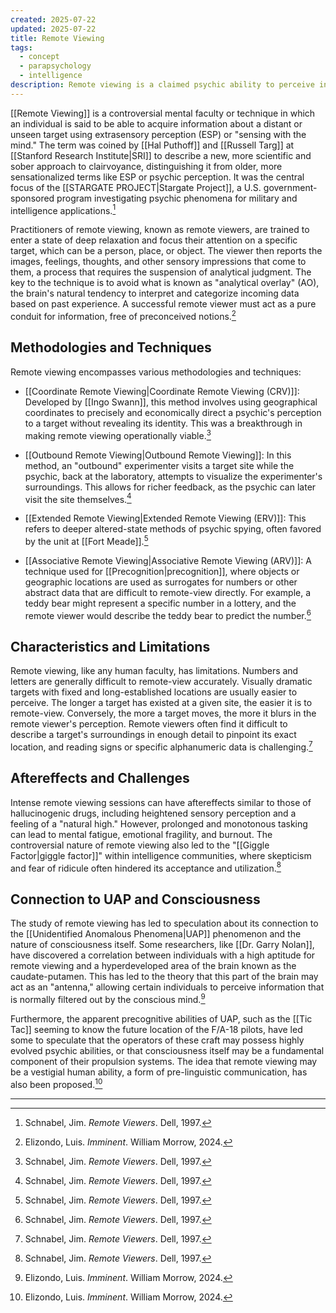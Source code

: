 ```yaml
---
created: 2025-07-22
updated: 2025-07-22
title: Remote Viewing
tags:
  - concept
  - parapsychology
  - intelligence
description: Remote viewing is a claimed psychic ability to perceive information about a distant or unseen target, often used for intelligence gathering.
---
```


[[Remote Viewing]] is a controversial mental faculty or technique in which an individual is said to be able to acquire information about a distant or unseen target using extrasensory perception (ESP) or "sensing with the mind." The term was coined by [[Hal Puthoff]] and [[Russell Targ]] at [[Stanford Research Institute|SRI]] to describe a new, more scientific and sober approach to clairvoyance, distinguishing it from older, more sensationalized terms like ESP or psychic perception. It was the central focus of the [[STARGATE PROJECT|Stargate Project]], a U.S. government-sponsored program investigating psychic phenomena for military and intelligence applications.[^1]

Practitioners of remote viewing, known as remote viewers, are trained to enter a state of deep relaxation and focus their attention on a specific target, which can be a person, place, or object. The viewer then reports the images, feelings, thoughts, and other sensory impressions that come to them, a process that requires the suspension of analytical judgment. The key to the technique is to avoid what is known as "analytical overlay" (AO), the brain's natural tendency to interpret and categorize incoming data based on past experience. A successful remote viewer must act as a pure conduit for information, free of preconceived notions.[^2]

## Methodologies and Techniques

Remote viewing encompasses various methodologies and techniques:

*   [[Coordinate Remote Viewing|Coordinate Remote Viewing (CRV)]]: Developed by [[Ingo Swann]], this method involves using geographical coordinates to precisely and economically direct a psychic's perception to a target without revealing its identity. This was a breakthrough in making remote viewing operationally viable.[^1]

*   [[Outbound Remote Viewing|Outbound Remote Viewing]]: In this method, an "outbound" experimenter visits a target site while the psychic, back at the laboratory, attempts to visualize the experimenter's surroundings. This allows for richer feedback, as the psychic can later visit the site themselves.[^1]

*   [[Extended Remote Viewing|Extended Remote Viewing (ERV)]]: This refers to deeper altered-state methods of psychic spying, often favored by the unit at [[Fort Meade]].[^1]

*   [[Associative Remote Viewing|Associative Remote Viewing (ARV)]]: A technique used for [[Precognition|precognition]], where objects or geographic locations are used as surrogates for numbers or other abstract data that are difficult to remote-view directly. For example, a teddy bear might represent a specific number in a lottery, and the remote viewer would describe the teddy bear to predict the number.[^1]

## Characteristics and Limitations

Remote viewing, like any human faculty, has limitations. Numbers and letters are generally difficult to remote-view accurately. Visually dramatic targets with fixed and long-established locations are usually easier to perceive. The longer a target has existed at a given site, the easier it is to remote-view. Conversely, the more a target moves, the more it blurs in the remote viewer's perception. Remote viewers often find it difficult to describe a target's surroundings in enough detail to pinpoint its exact location, and reading signs or specific alphanumeric data is challenging.[^1]

## Aftereffects and Challenges

Intense remote viewing sessions can have aftereffects similar to those of hallucinogenic drugs, including heightened sensory perception and a feeling of a "natural high." However, prolonged and monotonous tasking can lead to mental fatigue, emotional fragility, and burnout. The controversial nature of remote viewing also led to the "[[Giggle Factor|giggle factor]]" within intelligence communities, where skepticism and fear of ridicule often hindered its acceptance and utilization.[^1]

## Connection to UAP and Consciousness

The study of remote viewing has led to speculation about its connection to the [[Unidentified Anomalous Phenomena|UAP]] phenomenon and the nature of consciousness itself. Some researchers, like [[Dr. Garry Nolan]], have discovered a correlation between individuals with a high aptitude for remote viewing and a hyperdeveloped area of the brain known as the caudate-putamen. This has led to the theory that this part of the brain may act as an "antenna," allowing certain individuals to perceive information that is normally filtered out by the conscious mind.[^2]

Furthermore, the apparent precognitive abilities of UAP, such as the [[Tic Tac]] seeming to know the future location of the F/A-18 pilots, have led some to speculate that the operators of these craft may possess highly evolved psychic abilities, or that consciousness itself may be a fundamental component of their propulsion systems. The idea that remote viewing may be a vestigial human ability, a form of pre-linguistic communication, has also been proposed.[^2]

---

[^1]: Schnabel, Jim. *Remote Viewers*. Dell, 1997.
[^2]: Elizondo, Luis. *Imminent*. William Morrow, 2024.